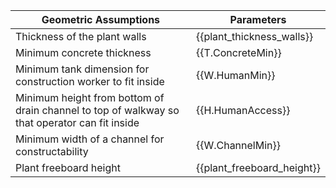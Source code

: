 | **Geometric Assumptions**                                    | Parameters                 |
| ------------------------------------------------------------ | -------------------------- |
| Thickness of the plant walls                                 | {{plant_thickness_walls}}  |
| Minimum concrete thickness                                   | {{T.ConcreteMin}}          |
| Minimum tank dimension for construction worker to fit inside | {{W.HumanMin}}             |
| Minimum height from bottom of drain channel to top of walkway so that operator can fit inside | {{H.HumanAccess}}          |
| Minimum width of a channel for constructability              | {{W.ChannelMin}}           |
| Plant freeboard height                                       | {{plant_freeboard_height}} |
